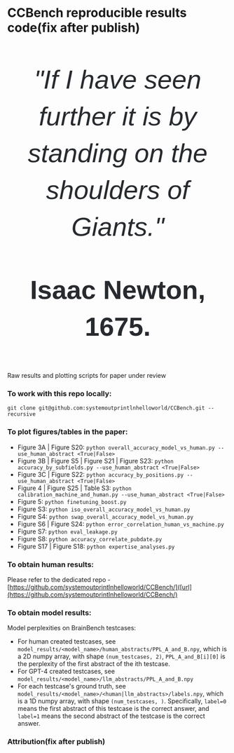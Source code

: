 # CCBench reproducible results code(fix after publish)
<div style="text-align: center; font-family: sans-serif; font-size: 60px; line-height: 1.4; color: #272a2e;">
    <p><em>"If I have seen further it is by standing on the shoulders of Giants."</em></p>
    <p><strong>Isaac Newton, 1675.</strong></p>
</div>


Raw results and plotting scripts for paper under review

### To work with this repo locally:
```
git clone git@github.com:systemoutprintlnhelloworld/CCBench.git --recursive
```

### To plot figures/tables in the paper:
* Figure 3A | Figure S20: `python overall_accuracy_model_vs_human.py --use_human_abstract <True|False>`
* Figure 3B | Figure S5 | Figure S21 | Figure S23: `python accuracy_by_subfields.py --use_human_abstract <True|False>`
* Figure 3C | Figure S22: `python accuracy_by_positions.py --use_human_abstract <True|False>`
* Figure 4 | Figure S25 | Table S3: `python calibration_machine_and_human.py --use_human_abstract <True|False>`
* Figure 5: `python finetuning_boost.py`
* Figure S3: `python iso_overall_accuracy_model_vs_human.py`
* Figure S4: `python swap_overall_accuracy_model_vs_human.py`
* Figure S6 | Figure S24: `python error_correlation_human_vs_machine.py`
* Figure S7: `python eval_leakage.py`
* Figure S8: `python accuracy_correlate_pubdate.py`
* Figure S17 | Figure S18: `python expertise_analyses.py`

### To obtain human results:
Please refer to the dedicated repo - [https://github.com/systemoutprintlnhelloworld/CCBench/]([url](https://github.com/systemoutprintlnhelloworld/CCBench/)
### To obtain model results:
Model perplexities on BrainBench testcases:
* For human created testcases, see `model_results/<model_name>/human_abstracts/PPL_A_and_B.npy`, which is a 2D numpy array, with shape `(num_testcases, 2)`, `PPL_A_and_B[i][0]` is the perplexity of the first abstract of the ith testcase.
* For GPT-4 created testcases, see `model_results/<model_name>/llm_abstracts/PPL_A_and_B.npy`
* For each testcase's ground truth, see `model_results/<model_name>/<human|llm_abstracts>/labels.npy`, which is a 1D numpy array, with shape `(num_testcases, )`. Specifically, `label=0` means the first abstract of this testcase is the correct answer, and `label=1` means the second abstract of the testcase is the correct answer.

### Attribution(fix after publish)
```
```
